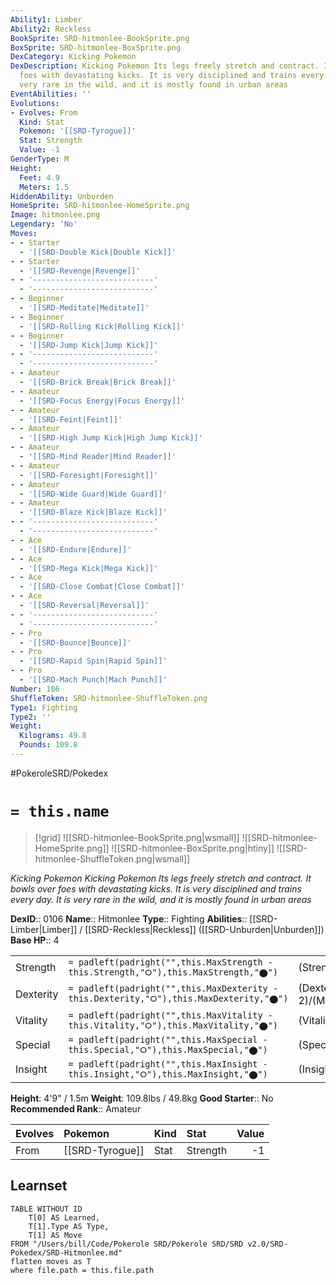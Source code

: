 ```yaml
---
Ability1: Limber
Ability2: Reckless
BookSprite: SRD-hitmonlee-BookSprite.png
BoxSprite: SRD-hitmonlee-BoxSprite.png
DexCategory: Kicking Pokemon
DexDescription: Kicking Pokemon Its legs freely stretch and contract. It bowls over
  foes with devastating kicks. It is very disciplined and trains every day. It is
  very rare in the wild, and it is mostly found in urban areas
EventAbilities: ''
Evolutions:
- Evolves: From
  Kind: Stat
  Pokemon: '[[SRD-Tyrogue]]'
  Stat: Strength
  Value: -1
GenderType: M
Height:
  Feet: 4.9
  Meters: 1.5
HiddenAbility: Unburden
HomeSprite: SRD-hitmonlee-HomeSprite.png
Image: hitmonlee.png
Legendary: 'No'
Moves:
- - Starter
  - '[[SRD-Double Kick|Double Kick]]'
- - Starter
  - '[[SRD-Revenge|Revenge]]'
- - '---------------------------'
  - '---------------------------'
- - Beginner
  - '[[SRD-Meditate|Meditate]]'
- - Beginner
  - '[[SRD-Rolling Kick|Rolling Kick]]'
- - Beginner
  - '[[SRD-Jump Kick|Jump Kick]]'
- - '---------------------------'
  - '---------------------------'
- - Amateur
  - '[[SRD-Brick Break|Brick Break]]'
- - Amateur
  - '[[SRD-Focus Energy|Focus Energy]]'
- - Amateur
  - '[[SRD-Feint|Feint]]'
- - Amateur
  - '[[SRD-High Jump Kick|High Jump Kick]]'
- - Amateur
  - '[[SRD-Mind Reader|Mind Reader]]'
- - Amateur
  - '[[SRD-Foresight|Foresight]]'
- - Amateur
  - '[[SRD-Wide Guard|Wide Guard]]'
- - Amateur
  - '[[SRD-Blaze Kick|Blaze Kick]]'
- - '---------------------------'
  - '---------------------------'
- - Ace
  - '[[SRD-Endure|Endure]]'
- - Ace
  - '[[SRD-Mega Kick|Mega Kick]]'
- - Ace
  - '[[SRD-Close Combat|Close Combat]]'
- - Ace
  - '[[SRD-Reversal|Reversal]]'
- - '---------------------------'
  - '---------------------------'
- - Pro
  - '[[SRD-Bounce|Bounce]]'
- - Pro
  - '[[SRD-Rapid Spin|Rapid Spin]]'
- - Pro
  - '[[SRD-Mach Punch|Mach Punch]]'
Number: 106
ShuffleToken: SRD-hitmonlee-ShuffleToken.png
Type1: Fighting
Type2: ''
Weight:
  Kilograms: 49.8
  Pounds: 109.8
---
```


#PokeroleSRD/Pokedex

# `= this.name`

> [!grid]
> ![[SRD-hitmonlee-BookSprite.png|wsmall]]
> ![[SRD-hitmonlee-HomeSprite.png]]
> ![[SRD-hitmonlee-BoxSprite.png|htiny]]
> ![[SRD-hitmonlee-ShuffleToken.png|wsmall]]


*Kicking Pokemon*
*Kicking Pokemon Its legs freely stretch and contract. It bowls over foes with devastating kicks. It is very disciplined and trains every day. It is very rare in the wild, and it is mostly found in urban areas*

**DexID**:: 0106
**Name**:: Hitmonlee
**Type**:: Fighting
**Abilities**:: [[SRD-Limber|Limber]] / [[SRD-Reckless|Reckless]] ([[SRD-Unburden|Unburden]])
**Base HP**:: 4

|           |                                                                                        |                                          |
| --------- | -------------------------------------------------------------------------------------- | ---------------------------------------- |
| Strength  | `= padleft(padright("",this.MaxStrength - this.Strength,"⭘"),this.MaxStrength,"⬤")`    | (Strength::3)/(MaxStrength::7)   |
| Dexterity | `= padleft(padright("",this.MaxDexterity - this.Dexterity,"⭘"),this.MaxDexterity,"⬤")` | (Dexterity:: 2)/(MaxDexterity::5) |
| Vitality  | `= padleft(padright("",this.MaxVitality - this.Vitality,"⭘"),this.MaxVitality,"⬤")`    | (Vitality::2)/(MaxVitality::4)   |
| Special   | `= padleft(padright("",this.MaxSpecial - this.Special,"⭘"),this.MaxSpecial,"⬤")`       | (Special::1)/(MaxSpecial::3)     |
| Insight   | `= padleft(padright("",this.MaxInsight - this.Insight,"⭘"),this.MaxInsight,"⬤")`       | (Insight::3)/(MaxInsight::6)     |

**Height**: 4'9" / 1.5m
**Weight**: 109.8lbs / 49.8kg
**Good Starter**:: No
**Recommended Rank**:: Amateur

| Evolves   | Pokemon         | Kind   | Stat     |   Value |
|:----------|:----------------|:-------|:---------|--------:|
| From      | [[SRD-Tyrogue]] | Stat   | Strength |      -1 |

## Learnset

```dataview
TABLE WITHOUT ID
    T[0] AS Learned,
    T[1].Type AS Type,
    T[1] AS Move
FROM "/Users/bill/Code/Pokerole SRD/Pokerole SRD/SRD v2.0/SRD-Pokedex/SRD-Hitmonlee.md"
flatten moves as T
where file.path = this.file.path
```
